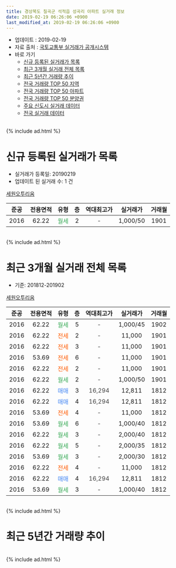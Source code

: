 ```yaml
---
title: 경상북도 칠곡군 석적읍 성곡리 아파트 실거래 정보
date: 2019-02-19 06:26:06 +0900
last_modified_at: 2019-02-19 06:26:06 +0900
---
```


* 업데이트 : 2019-02-19
* 자료 출처 : [국토교통부 실거래가 공개시스템](http://rt.molit.go.kr)
* 바로 가기
    * [신규 등록된 실거래가 목록](#신규-등록된-실거래가-목록)
    * [최근 3개월 실거래 전체 목록](#최근-3개월-실거래-전체-목록)
    * [최근 5년간 거래량 추이](#최근-5년간-거래량-추이)
    * [전국 거래량 TOP 50 지역](https://inasie.github.io/apt-trade-info/최근-3개월-전국에서-가장-거래가-많이-발생한-지역)
    * [전국 거래량 TOP 50 아파트](https://inasie.github.io/apt-trade-info/최근-3개월-전국에서-가장-거래가-많이-발생한-아파트)
    * [전국 거래량 TOP 50 분양권](https://inasie.github.io/apt-trade-info/최근-3개월-전국에서-가장-거래가-많이-발생한-분양권)
    * [주요 신도시 실거래 데이터](https://inasie.github.io/apt-trade-info/주요-신도시)
    * [전국 실거래 데이터](https://inasie.github.io/apt-trade-info/전국)
<br>
{% include ad.html %}
<br>

# 신규 등록된 실거래가 목록
* 실거래가 등록일: 20190219
* 업데이트 된 실거래 수: 1 건


[세원오투리움](https://search.naver.com/search.naver?query=%EA%B2%BD%EC%83%81%EB%B6%81%EB%8F%84+%EC%B9%A0%EA%B3%A1%EA%B5%B0+%EC%84%9D%EC%A0%81%EC%9D%8D+%EC%84%B1%EA%B3%A1%EB%A6%AC+%EC%84%B8%EC%9B%90%EC%98%A4%ED%88%AC%EB%A6%AC%EC%9B%80)

|준공|전용면적|유형|층|역대최고가|실거래가|거래월|
|:---:|:---:|:---:|:---:|:---:|:---:|:---:|
|2016|62.22|<span style="color:#34a853">월세</span>|2|<span style="color:#444444">-</span>|1,000/50|1901|


<br>
{% include ad.html %}
<br>

# 최근 3개월 실거래 전체 목록
* 기준: 201812-201902


[세원오투리움](https://search.naver.com/search.naver?query=%EA%B2%BD%EC%83%81%EB%B6%81%EB%8F%84+%EC%B9%A0%EA%B3%A1%EA%B5%B0+%EC%84%9D%EC%A0%81%EC%9D%8D+%EC%84%B1%EA%B3%A1%EB%A6%AC+%EC%84%B8%EC%9B%90%EC%98%A4%ED%88%AC%EB%A6%AC%EC%9B%80)

|준공|전용면적|유형|층|역대최고가|실거래가|거래월|
|:---:|:---:|:---:|:---:|:---:|:---:|:---:|
|2016|62.22|<span style="color:#34a853">월세</span>|5|<span style="color:#444444">-</span>|1,000/45|1902|
|2016|62.22|<span style="color:#ff5a00">전세</span>|2|<span style="color:#444444">-</span>|11,000|1901|
|2016|62.22|<span style="color:#ff5a00">전세</span>|3|<span style="color:#444444">-</span>|11,000|1901|
|2016|53.69|<span style="color:#ff5a00">전세</span>|6|<span style="color:#444444">-</span>|11,000|1901|
|2016|62.22|<span style="color:#ff5a00">전세</span>|2|<span style="color:#444444">-</span>|11,000|1901|
|2016|62.22|<span style="color:#34a853">월세</span>|2|<span style="color:#444444">-</span>|1,000/50|1901|
|2016|62.22|<span style="color:#4285f3">매매</span>|3|<span style="color:#444444">16,294</span>|12,811|1812|
|2016|62.22|<span style="color:#4285f3">매매</span>|4|<span style="color:#444444">16,294</span>|12,811|1812|
|2016|53.69|<span style="color:#ff5a00">전세</span>|4|<span style="color:#444444">-</span>|11,000|1812|
|2016|53.69|<span style="color:#34a853">월세</span>|6|<span style="color:#444444">-</span>|1,000/40|1812|
|2016|62.22|<span style="color:#34a853">월세</span>|3|<span style="color:#444444">-</span>|2,000/40|1812|
|2016|62.22|<span style="color:#34a853">월세</span>|5|<span style="color:#444444">-</span>|2,000/35|1812|
|2016|53.69|<span style="color:#34a853">월세</span>|3|<span style="color:#444444">-</span>|2,000/30|1812|
|2016|62.22|<span style="color:#ff5a00">전세</span>|4|<span style="color:#444444">-</span>|11,000|1812|
|2016|62.22|<span style="color:#4285f3">매매</span>|4|<span style="color:#444444">16,294</span>|12,811|1812|
|2016|53.69|<span style="color:#34a853">월세</span>|3|<span style="color:#444444">-</span>|1,000/40|1812|


<br>
{% include ad.html %}
<br>

# 최근 5년간 거래량 추이


<div style="width:100%;">
    <canvas id="deal_progress" height="200"></canvas>
</div>

<script>
new Chart(document.getElementById("deal_progress"), {
    type: 'line',
    data: {
        labels: ['201402','201403','201404','201405','201406','201407','201408','201409','201410','201411','201412','201501','201502','201503','201504','201505','201506','201507','201508','201509','201510','201511','201512','201601','201602','201603','201604','201605','201606','201607','201608','201609','201610','201611','201612','201701','201702','201703','201704','201705','201706','201707','201708','201709','201710','201711','201712','201801','201802','201803','201804','201805','201806','201807','201808','201809','201810','201811','201812','201901','201902'],
        datasets: [{
            label: '매매',
            pointRadius: 1,
            data: [0, 0, 0, 0, 0, 0, 0, 0, 0, 0, 0, 0, 0, 0, 0, 0, 0, 0, 0, 0, 0, 0, 0, 0, 0, 0, 0, 0, 0, 0, 0, 0, 0, 0, 0, 0, 0, 2, 0, 2, 0, 0, 0, 0, 0, 1, 0, 0, 0, 1, 0, 0, 0, 1, 5, 3, 23, 3, 3, 0, 0],
            borderColor: "rgba(255, 201, 14, 1)",
            backgroundColor: "rgba(255, 201, 14, 0.5)",
            fill: false,
            lineTension: 0
        },{
            label: '전월세',
            pointRadius: 1,
            data: [0, 0, 0, 0, 0, 0, 0, 0, 0, 0, 0, 0, 0, 0, 0, 0, 0, 0, 0, 0, 0, 0, 0, 0, 0, 0, 0, 0, 0, 1, 0, 0, 0, 1, 4, 5, 9, 1, 2, 2, 1, 0, 2, 1, 1, 0, 0, 0, 0, 1, 3, 1, 0, 0, 0, 2, 1, 0, 7, 5, 1],
            borderColor: "rgba(0, 141, 185, 1)",
            backgroundColor: "rgba(0, 141, 185, 0.5)",
            fill: false,
            lineTension: 0
        }
        ]
    },
    options: {
        responsive: true,
        title: {
            display: false
        },
        tooltips: {
            mode: 'index',
            intersect: false
        },
        hover: {
            mode: 'nearest',
            intersect: true
        },
        scales: {
            xAxes: [{
                display: true,
                scaleLabel: {
                    display: true,
                    labelString: '년/월'
                }
            }],
            yAxes: [{
                display: true,
                ticks: {
                    suggestedMin: 0,
                },
                scaleLabel: {
                    display: true,
                    labelString: '실거래 수'
                }
            }]
        }
    }
});

</script>


<br>
{% include ad.html %}
<br>

